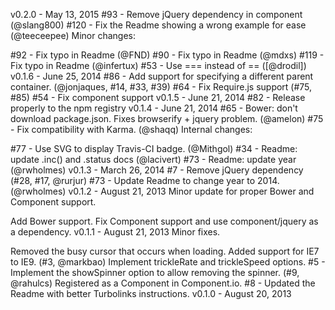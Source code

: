 v0.2.0 - May 13, 2015
#93 - Remove jQuery dependency in component (@slang800)
#120 - Fix the Readme showing a wrong example for ease (@teeceepee)
Minor changes:

#92 - Fix typo in Readme (@FND)
#90 - Fix typo in Readme (@mdxs)
#119 - Fix typo in Readme (@infertux)
#53 - Use === instead of == ([@drodil])
v0.1.6 - June 25, 2014
#86 - Add support for specifying a different parent container. (@jonjaques, #14, #33, #39)
#64 - Fix Require.js support (#75, #85)
#54 - Fix component support
v0.1.5 - June 21, 2014
#82 - Release properly to the npm registry
v0.1.4 - June 21, 2014
#65 - Bower: don't download package.json. Fixes browserify + jquery problem. (@amelon)
#75 - Fix compatibility with Karma. (@shaqq)
Internal changes:

#77 - Use SVG to display Travis-CI badge. (@Mithgol)
#34 - Readme: update .inc() and .status docs (@lacivert)
#73 - Readme: update year (@rwholmes)
v0.1.3 - March 26, 2014
#7 - Remove jQuery dependency (#28, #17, @rurjur)
#73 - Update Readme to change year to 2014. (@rwholmes)
v0.1.2 - August 21, 2013
Minor update for proper Bower and Component support.

Add Bower support.
Fix Component support and use component/jquery as a dependency.
v0.1.1 - August 21, 2013
Minor fixes.

Removed the busy cursor that occurs when loading.
Added support for IE7 to IE9. (#3, @markbao)
Implement trickleRate and trickleSpeed options.
#5 - Implement the showSpinner option to allow removing the spinner. (#9, @rahulcs)
Registered as a Component in Component.io.
#8 - Updated the Readme with better Turbolinks instructions.
v0.1.0 - August 20, 2013
